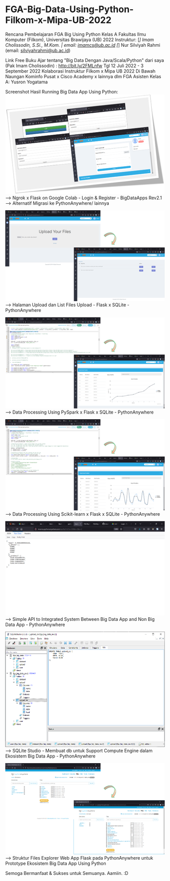 # FGA-Big-Data-Using-Python-Filkom-x-Mipa-UB-2022
Rencana Pembelajaran FGA Big Using Python Kelas A
Fakultas Ilmu Komputer (Filkom), Universitas Brawijaya (UB) 2022
Instruktur: 
[*] Imam Cholissodin, S.Si., M.Kom. | email: imamcs@ub.ac.id
[*] Nur Silviyah Rahmi (email: silviyahrahmi@ub.ac.id)

Link Free Buku Ajar tentang "Big Data Dengan Java/Scala/Python" dari saya (Pak Imam Cholissodin) : http://bit.ly/2FMLnfw
Tgl 12 Juli 2022 - 3 September 2022
Kolaborasi Instruktur Filkom x Mipa UB 2022
Di Bawah Naungan Kominfo Pusat x Cisco Academy x lainnya dlm FGA
Asisten Kelas A: Yusron Yogatama

Screenshot Hasil Running Big Data App Using Python:
![Ngrok x Flask on Google Colab - Login & Register - BigDataApps Rev2.1](https://github.com/imamcs19/FGA-Big-Data-Using-Python-Filkom-x-Mipa-UB-2021/blob/main/Ngrok%20x%20Flask%20on%20Google%20Colab%20-%20Login%20%26%20Register%20-%20BigDataApps%20Rev2.1.png)
--> Ngrok x Flask on Google Colab - Login & Register - BigDataApps Rev2.1 --> Alternatif Migrasi ke PythonAnywhere/ lainnya

![Halaman Upload dan List Files Upload - Flask x SQLite - PythonAnywhere](https://github.com/imamcs19/FGA-Big-Data-Using-Python-Filkom-x-Mipa-UB-2021/blob/main/Halaman%20Upload%20dan%20List%20Files%20Upload%20-%20Flask%20x%20SQLite%20On%20PythonAnywhere.png)
--> Halaman Upload dan List Files Upload - Flask x SQLite - PythonAnywhere

![Data Processing Using PySpark x Flask x SQLite - PythonAnywhere](https://github.com/imamcs19/FGA-Big-Data-Using-Python-Filkom-x-Mipa-UB-2021/blob/main/Data%20Processing%20Using%20PySpark%20On%20PythonAnywhere.png)
--> Data Processing Using PySpark x Flask x SQLite - PythonAnywhere

![Data Processing Using Scikit-learn x Flask x SQLite - PythonAnywhere](https://github.com/imamcs19/FGA-Big-Data-Using-Python-Filkom-x-Mipa-UB-2021/blob/main/Data%20Processing%20Using%20Scikit-learn%20On%20PythonAnywhere.png)
--> Data Processing Using Scikit-learn x Flask x SQLite - PythonAnywhere

![Simple API to Integrated System Between Big Data App and Non Big Data App - PythonAnywhere](https://github.com/imamcs19/FGA-Big-Data-Using-Python-Filkom-x-Mipa-UB-2021/blob/main/Simple%20API%20to%20Integrated%20System%20Between%20Big%20Data%20App%20and%20Non%20Big%20Data%20App.png)
--> Simple API to Integrated System Between Big Data App and Non Big Data App - PythonAnywhere

![SQLite Studio - Membuat db untuk Support Compute Engine dalam Ekosistem Big Data App - PythonAnywhere](https://github.com/imamcs19/FGA-Big-Data-Using-Python-Filkom-x-Mipa-UB-2021/blob/main/SQLite%20Studio%20-%20Membuat%20db%20untuk%20Support%20Compute%20Engine%20dalam%20Ekosistem%20Big%20Data%20App%20Using%20Python.png)
--> SQLite Studio - Membuat db untuk Support Compute Engine dalam Ekosistem Big Data App - PythonAnywhere

![Struktur Files Explorer Web App Flask pada PythonAnywhere untuk Prototype Ekosistem Big Data App Using Python](https://github.com/imamcs19/FGA-Big-Data-Using-Python-Filkom-x-Mipa-UB-2021/blob/main/Struktur%20Files%20Explorer%20Web%20App%20Flask%20pada%20PythonAnywhere%20untuk%20Prototype%20Ekosistem%20Big%20Data%20App%20Using%20Python.png)
--> Struktur Files Explorer Web App Flask pada PythonAnywhere untuk Prototype Ekosistem Big Data App Using Python

Semoga Bermanfaat & Sukses untuk Semuanya. Aamiin. :D
